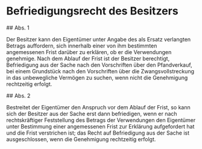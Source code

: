 # Befriedigungsrecht des Besitzers



\#\# Abs. 1

 Der Besitzer kann den Eigentümer unter Angabe des als Ersatz verlangten Betrags auffordern, sich innerhalb einer von ihm bestimmten angemessenen Frist darüber zu erklären, ob er die Verwendungen genehmige. Nach dem Ablauf der Frist ist der Besitzer berechtigt, Befriedigung aus der Sache nach den Vorschriften über den Pfandverkauf, bei einem Grundstück nach den Vorschriften über die Zwangsvollstreckung in das unbewegliche Vermögen zu suchen, wenn nicht die Genehmigung rechtzeitig erfolgt.

\#\# Abs. 2

 Bestreitet der Eigentümer den Anspruch vor dem Ablauf der Frist, so kann sich der Besitzer aus der Sache erst dann befriedigen, wenn er nach rechtskräftiger Feststellung des Betrags der Verwendungen den Eigentümer unter Bestimmung einer angemessenen Frist zur Erklärung aufgefordert hat und die Frist verstrichen ist; das Recht auf Befriedigung aus der Sache ist ausgeschlossen, wenn die Genehmigung rechtzeitig erfolgt. 

